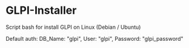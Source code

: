 # GLPI-Installer
Script bash for install GLPI on Linux (Debian / Ubuntu) 

Default auth:
DB_Name: "glpi", 
User: "glpi",
Password: "glpi_password" 

